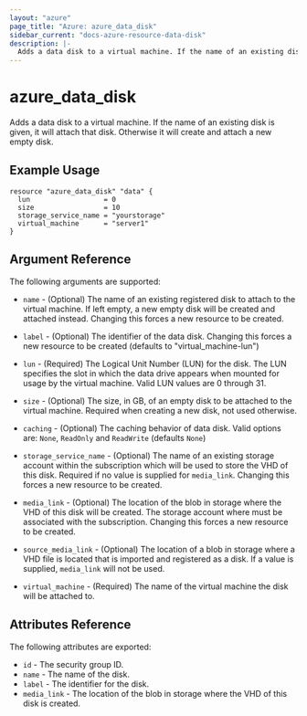 ```yaml
---
layout: "azure"
page_title: "Azure: azure_data_disk"
sidebar_current: "docs-azure-resource-data-disk"
description: |-
  Adds a data disk to a virtual machine. If the name of an existing disk is given, it will attach that disk. Otherwise it will create and attach a new empty disk.
---
```


# azure\_data\_disk

Adds a data disk to a virtual machine. If the name of an existing disk is given,
it will attach that disk. Otherwise it will create and attach a new empty disk.

## Example Usage

```
resource "azure_data_disk" "data" {
  lun                  = 0
  size                 = 10
  storage_service_name = "yourstorage"
  virtual_machine      = "server1"
}
```

## Argument Reference

The following arguments are supported:

* `name` - (Optional) The name of an existing registered disk to attach to the
    virtual machine. If left empty, a new empty disk will be created and
    attached instead. Changing this forces a new resource to be created.

* `label` - (Optional) The identifier of the data disk. Changing this forces a
    new resource to be created (defaults to "virtual_machine-lun")

* `lun` - (Required) The Logical Unit Number (LUN) for the disk. The LUN
    specifies the slot in which the data drive appears when mounted for usage
    by the virtual machine. Valid LUN values are 0 through 31.

* `size` - (Optional) The size, in GB, of an empty disk to be attached to the
    virtual machine. Required when creating a new disk, not used otherwise.

* `caching` - (Optional) The caching behavior of data disk. Valid options are:
    `None`, `ReadOnly` and `ReadWrite` (defaults `None`)

* `storage_service_name` - (Optional) The name of an existing storage account
    within the subscription which will be used to store the VHD of this disk.
    Required if no value is supplied for `media_link`. Changing this forces
    a new resource to be created.

* `media_link` - (Optional) The location of the blob in storage where the VHD
    of this disk will be created. The storage account where must be associated
    with the subscription. Changing this forces a new resource to be created.

* `source_media_link` - (Optional) The location of a blob in storage where a
    VHD file is located that is imported and registered as a disk. If a value
    is supplied, `media_link` will not be used.

* `virtual_machine` - (Required) The name of the virtual machine the disk will
    be attached to.

## Attributes Reference

The following attributes are exported:

* `id` - The security group ID.
* `name` - The name of the disk.
* `label` - The identifier for the disk.
* `media_link` - The location of the blob in storage where the VHD of this disk
    is created.
